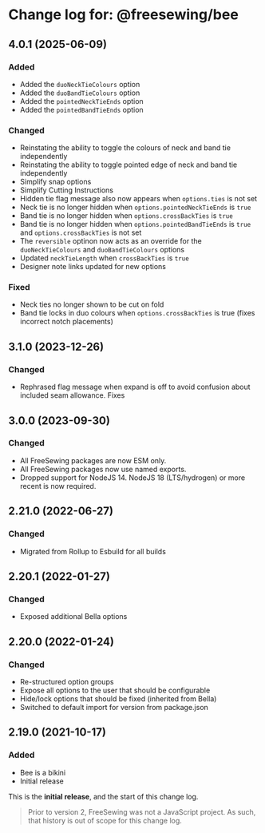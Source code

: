 # Change log for: @freesewing/bee


## 4.0.1 (2025-06-09)

### Added

 - Added the `duoNeckTieColours` option
 - Added the `duoBandTieColours` option
 - Added the `pointedNeckTieEnds` option
 - Added the `pointedBandTieEnds` option

### Changed

 - Reinstating the ability to toggle the colours of neck and band tie independently
 - Reinstating the ability to toggle pointed edge of neck and band tie independently
 - Simplify snap options
 - Simplify Cutting Instructions
 - Hidden tie flag message also now appears when `options.ties` is not set
 - Neck tie is no longer hidden when `options.pointedNeckTieEnds` is `true`
 - Band tie is no longer hidden when `options.crossBackTies` is `true`
 - Band tie is no longer hidden when `options.pointedBandTieEnds` is `true` and `options.crossBackTies` is not set
 - The `reversible` optinon now acts as an override for the `duoNeckTieColours` and `duoBandTieColours` options
 - Updated `neckTieLength` when `crossBackTies` is `true`
 - Designer note links updated for new options

### Fixed

 - Neck ties no longer shown to be cut on fold
 - Band tie locks in duo colours when `options.crossBackTies` is true (fixes incorrect notch placements)

## 3.1.0 (2023-12-26)

### Changed

 - Rephrased flag message when expand is off to avoid confusion about included seam allowance. Fixes

## 3.0.0 (2023-09-30)

### Changed

 - All FreeSewing packages are now ESM only.
 - All FreeSewing packages now use named exports.
 - Dropped support for NodeJS 14. NodeJS 18 (LTS/hydrogen) or more recent is now required.

## 2.21.0 (2022-06-27)

### Changed

 - Migrated from Rollup to Esbuild for all builds

## 2.20.1 (2022-01-27)

### Changed

 - Exposed additional Bella options

## 2.20.0 (2022-01-24)

### Changed

 - Re-structured option groups
 - Expose all options to the user that should be configurable
 - Hide/lock options that should be fixed (inherited from Bella)
 - Switched to default import for version from package.json

## 2.19.0 (2021-10-17)

### Added

 - Bee is a bikini
 - Initial release


This is the **initial release**, and the start of this change log.

> Prior to version 2, FreeSewing was not a JavaScript project.
> As such, that history is out of scope for this change log.

